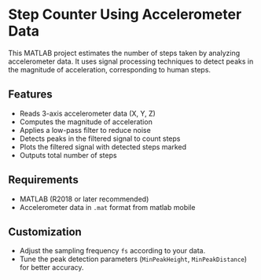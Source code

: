 # Step Counter Using Accelerometer Data

This MATLAB project estimates the number of steps taken by analyzing accelerometer data. It uses signal processing techniques to detect peaks in the magnitude of acceleration, corresponding to human steps.

## Features

- Reads 3-axis accelerometer data (X, Y, Z)
- Computes the magnitude of acceleration
- Applies a low-pass filter to reduce noise
- Detects peaks in the filtered signal to count steps
- Plots the filtered signal with detected steps marked
- Outputs total number of steps

## Requirements

- MATLAB (R2018 or later recommended)
- Accelerometer data in `.mat` format from matlab mobile


## Customization

- Adjust the sampling frequency `fs` according to your data.
- Tune the peak detection parameters (`MinPeakHeight`, `MinPeakDistance`) for better accuracy.

